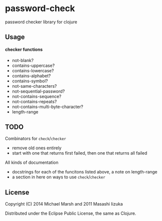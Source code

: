 # password-check

password checker library for clojure

## Usage

#### checker functions

 * not-blank?
 * contains-uppercase?
 * contains-lowercase?
 * contains-alphabet?
 * contains-symbol?
 * not-same-characters?
 * not-sequential-password?
 * not-contains-sequence?
 * not-contains-repeats?
 * not-contains-multi-byte-character?
 * length-range

## TODO

Combinators for `check`/`checker`
* remove old ones entirely
* start with one that returns first failed, then one that returns all failed

All kinds of documentation
* docstrings for each of the funcitons listed above, a note on length-range
* a section in here on ways to use `check`/`checker`

## License

Copyright (C) 2014 Michael Marsh and 2011 Masashi Iizuka

Distributed under the Eclipse Public License, the same as Clojure.
